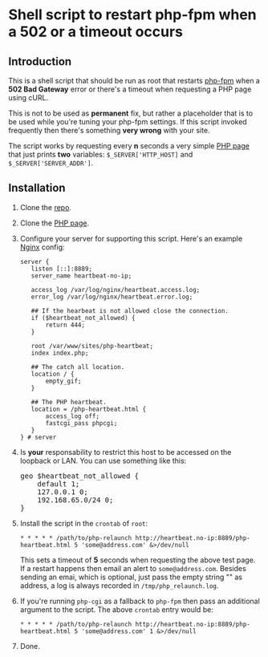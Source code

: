 # Shell script to restart php-fpm when a 502 or a timeout occurs

## Introduction 

This is a shell script that should be run as root that restarts
[php-fpm](http://www.php.net/manual/en/install.fpm.php) when a **502
Bad Gateway** error or there's a timeout when requesting a PHP page
using cURL.

This is not to be used as **permanent** fix, but rather a placeholder
that is to be used while you're tuning your php-fpm settings. If this
script invoked frequently then there's something **very wrong** with
your site.

The script works by requesting every **n** seconds a very simple
[PHP page](https://github.com/perusio/php-heartbeat) that just prints
**two** variables: `$_SERVER['HTTP_HOST]` and
`$_SERVER['SERVER_ADDR']`.

## Installation

 1. Clone the [repo](git://github.com/perusio/php-relaunch-web.git).

 2. Clone the [PHP page](git://github.com/perusio/php-heartbeat.git).

 3. Configure your server for supporting this script. Here's an example
    [Nginx](http://wiki.nginx.org) config:
               
        server {
           listen [::]:8889;
           server_name heartbeat-no-ip;

           access_log /var/log/nginx/heartbeat.access.log;
           error_log /var/log/nginx/heartbeat.error.log;

           ## If the hearbeat is not allowed close the connection.
           if ($heartbeat_not_allowed) {
               return 444;
           }

           root /var/www/sites/php-heartbeat;
           index index.php;

           ## The catch all location.
           location / {
               empty_gif;
           }

           ## The PHP heartbeat.
           location = /php-heartbeat.html {
               access_log off;
               fastcgi_pass phpcgi;
           }
        } # server
     
 5. Is **your** responsability to restrict this host to be accessed
    on the loopback or LAN. You can use something like this:
    <pre>
    geo $heartbeat_not_allowed {
        default 1;
        127.0.0.1 0;
        192.168.65.0/24 0;
    } 
    </pre>
 6. Install the script in the `crontab` of `root`:
     
    `* * * * * /path/to/php-relaunch http://heartbeat.no-ip:8889/php-heartbeat.html 5 'some@address.com' &>/dev/null`
    
    This sets a timeout of **5** seconds when requesting the above
    test page. If a restart happens then email an alert to
    `some@address.com`. Besides sending an emai, which is optional,
    just pass the empty string "" as address, a log is always recorded
    in `/tmp/php_relaunch.log`.
    
 6. If you're running `php-cgi` as a fallback to `php-fpm` then pass an
    additional argument to the script. The above `crontab` entry would
    be:
       
    `* * * * * /path/to/php-relaunch http://heartbeat.no-ip:8889/php-heartbeat.html 5 'some@address.com' 1 &>/dev/null`
 
 7. Done.
